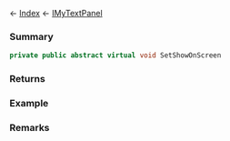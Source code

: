 ← [Index](Api-Index) ← [IMyTextPanel](Sandbox.ModAPI.Ingame.IMyTextPanel)

### Summary

```csharp
private public abstract virtual void SetShowOnScreen
```

### Returns

### Example

### Remarks

